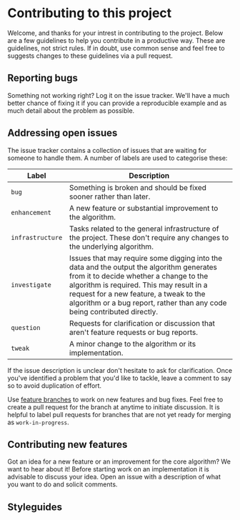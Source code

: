 # Contributing to this project
Welcome, and thanks for your intrest in contributing to the project. Below are a few guidelines to help you contribute in a productive way. These are guidelines, not strict rules. If in doubt, use common sense and feel free to suggests changes to these guidelines via a pull request.

## Reporting bugs
Something not working right? Log it on the issue tracker. We'll have a much better
chance of fixing it if you can provide a reproducible example and as much detail
about the problem as possible.

## Addressing open issues
The issue tracker contains a collection of issues that are waiting for someone to handle them. A number of
labels are used to categorise these:

|  Label           |    Description |
| -------          |  --------------- |
| `bug`            |  Something is broken and should be fixed sooner rather than later. |
| `enhancement`    |  A new feature or substantial improvement to the algorithm. |
| `infrastructure` |  Tasks related to the general infrastructure of the project. These don't require any changes to the underlying algorithm. |
| `investigate`    |  Issues that may require some digging into the data and the output the algorithm generates from it to decide whether a change to the algorithm is required. This may result in a request for a new feature, a tweak to the algorithm or a bug report, rather than any code being contributed directly. |
| `question`       | Requests for clarification or discussion that aren't feature requests or bug reports. |
| `tweak`          |  A minor change to the algorithm or its implementation. |

If the issue description is unclear don't hesitate to ask for clarification. Once
you've identified a problem that you'd like to tackle, leave a comment to say so to avoid duplication of effort.

Use [feature branches](https://www.atlassian.com/git/tutorials/comparing-workflows/feature-branch-workflow)
to work on new features and bug fixes. Feel free to create a pull request for the
branch at anytime to initiate discussion. It is helpful to label pull requests for
branches that are not yet ready for merging as `work-in-progress`.  

## Contributing new features
Got an idea for a new feature or an improvement for the core algorithm?
We want to hear about it! Before starting work on an implementation it is 
advisable to discuss your idea. Open an issue with a description of what you want
to do and solicit comments.

## Styleguides
